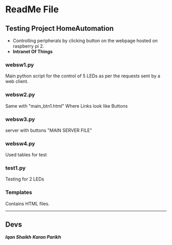 # ReadMe File

## Testing Project HomeAutomation
* Controlling peripherals by clicking button on the webpage hosted on raspberry pi 2.
* **Intranet Of Things**

### websw1.py
Main python script for the control of 5 LEDs as per the requests sent by a web client.

### websw2.py
Same with "main_btn1.html" Where Links look like Buttons

### websw3.py
server with buttons "MAIN SERVER FILE"

### websw4.py
Used tables for test

### test1.py
Testing for 2 LEDs

### Templates
Contains HTML files.

----------------------------------------------------------------------

## Devs
**_Iqan Shaikh_**
**_Karan Parikh_**
